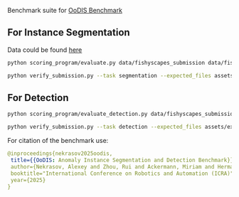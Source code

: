 Benchmark suite for [OoDIS Benchmark](https://vision.rwth-aachen.de/oodis)

## For Instance Segmentation

Data could be found [here](https://omnomnom.vision.rwth-aachen.de/data/ugains/fs_lost_found_instance.zip)

```bash
python scoring_program/evaluate.py data/fishyscapes_submission data/fishyscapes ./output
```

```bash
python verify_submission.py --task segmentation --expected_files assets/expected_files.txt ./submission.zip
```

## For Detection
```bash
python scoring_program/evaluate_detection.py data/fishyscapes_submission labels ./output
```

```bash
python verify_submission.py --task detection --expected_files assets/expected_files.txt ./submission.zip
```

For citation of the benchmark use:
```yaml
@inproceedings{nekrasov2025oodis,
 title={{OoDIS: Anomaly Instance Segmentation and Detection Benchmark}},
 author={Nekrasov, Alexey and Zhou, Rui and Ackermann, Miriam and Hermans, Alexander and Leibe, Bastian and Rottmann, Matthias},
 booktitle="International Conference on Robotics and Automation (ICRA)",
 year={2025}
}
```
